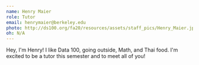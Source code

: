 ```yaml
---
name: Henry Maier
role: Tutor
email: henrymaier@berkeley.edu
photo: http://ds100.org/fa20/resources/assets/staff_pics/Henry_Maier.jpeg
oh: N/A
---
```


Hey, I'm Henry! I like Data 100, going outside, Math, and Thai food. I'm excited to be a tutor this semester and to meet all of you!
